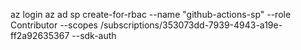 az login
az ad sp create-for-rbac --name "github-actions-sp" --role Contributor --scopes /subscriptions/353073dd-7939-4943-a19e-ff2a92635367 --sdk-auth

